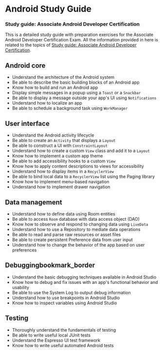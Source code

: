 # Android Study Guide
### Study guide: Associate Android Developer Certification

This is a detailed study guide with preparation exercises for the Associate Android Developer Certification Exam.
All the information provided in here is related to the topics of [Study guide: Associate Android Developer Certification](https://developers.google.com/certification/associate-android-developer/study-guide).  


## Android core

- Understand the architecture of the Android system
- Be able to describe the basic building blocks of an Android app
- Know how to build and run an Android app
- Display simple messages in a popup using a `Toast` or a `Snackbar`
- Be able to display a message outside your app's UI using `Notifications`
- Understand how to localize an app
- Be able to schedule a background task using `WorkManager`


## User interface

- Understand the Android activity lifecycle
- Be able to create an `Activity` that displays a `Layout`
- Be able to construct a UI with `ConstraintLayout`
- Understand how to create a custom `View` class and add it to a `Layout`
- Know how to implement a custom app theme
- Be able to add accessibility hooks to a custom `View`
- Know how to apply content descriptions to views for accessibility
- Understand how to display items in a `RecyclerView`
- Be able to bind local data to a `RecyclerView` list using the Paging library
- Know how to implement menu-based navigation
- Understand how to implement drawer navigation


## Data management

- Understand how to define data using Room entities
- Be able to access `Room` database with data access object (DAO)
- Know how to observe and respond to changing data using `LiveData`
- Understand how to use a Repository to mediate data operations
- Be able to read and parse raw resources or asset files
- Be able to create persistent Preference data from user input
- Understand how to change the behavior of the app based on user preferences


## Debuggingbookmark_border

- Understand the basic debugging techniques available in Android Studio
- Know how to debug and fix issues with an app's functional behavior and usability
- Be able to use the System Log to output debug information
- Understand how to use breakpoints in Android Studio
- Know how to inspect variables using Android Studio


## Testing

- Thoroughly understand the fundamentals of testing
- Be able to write useful local JUnit tests
- Understand the Espresso UI test framework
- Know how to write useful automated Android tests

